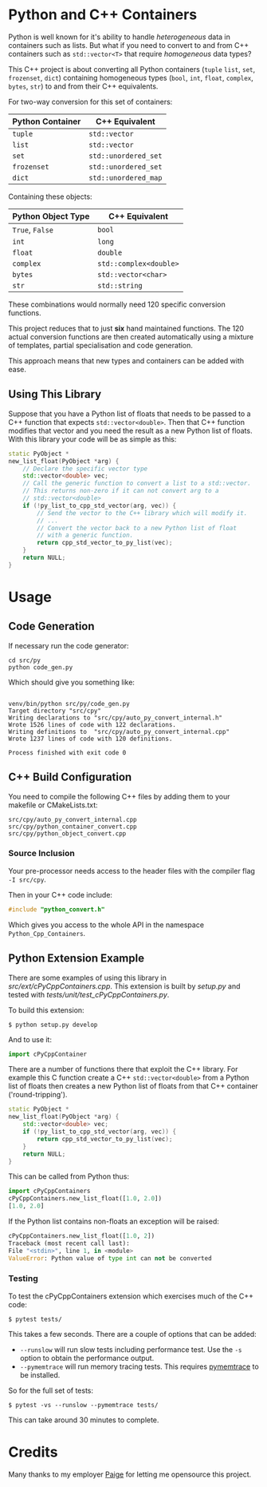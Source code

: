 # Python and C++ Containers

Python is well known for it's ability to handle *heterogeneous* data in containers such as lists.
But what if you need to convert to and from C++ containers such as ``std::vector<T>`` that require *homogeneous* data types?


This C++ project is about converting all Python containers (`tuple`  ``list``, ``set``, ``frozenset``, ``dict``) containing
homogeneous types (``bool``, ``int``, ``float``, ``complex``, ``bytes``, ``str``) to and from their C++ equivalents.

For two-way conversion for this set of containers:

| Python Container | C++ Equivalent    |
|-----------------|-----------------------|
| ``tuple``       | ``std::vector``       |
| ``list``        | ``std::vector``       |
| ``set``         | ``std::unordered_set`` |
| ``frozenset``   | ``std::unordered_set`` |
| ``dict``        | ``std::unordered_map`` |

Containing these objects:

| Python Object Type  | C++ Equivalent      |
|---------------------|--------------------------|
| ``True``, ``False`` | ``bool``                 |
| ``int``             | ``long``                 |
| ``float``           | ``double``               |
| ``complex``         | ``std::complex<double>`` |
| ``bytes``           | ``std::vector<char>``    |
| ``str``             | ``std::string``          |

These combinations would normally need 120 specific conversion
functions.

This project reduces that to just **six** hand maintained functions.
The 120 actual conversion functions are then created automatically
using a mixture of templates, partial specialisation and code generation.

This approach means that new types and containers can be added with ease.

## Using This Library

Suppose that you have a Python list of floats that needs to be passed to a C++ function that expects `std::vector<double>`.
Then that C++ function modifies that vector and you need the result as a new Python list of floats.
With this library your code will be as simple as this:

```c++
static PyObject *
new_list_float(PyObject *arg) {
    // Declare the specific vector type
    std::vector<double> vec;
    // Call the generic function to convert a list to a std::vector.
    // This returns non-zero if it can not convert arg to a
    // std::vector<double> 
    if (!py_list_to_cpp_std_vector(arg, vec)) {
        // Send the vector to the C++ library which will modify it.
        // ...
        // Convert the vector back to a new Python list of float
        // with a generic function.
        return cpp_std_vector_to_py_list(vec);
    }
    return NULL;
}
```

# Usage

## Code Generation

If necessary run the code generator:


```shell
cd src/py
python code_gen.py
```

Which should give you something like:

```shell

venv/bin/python src/py/code_gen.py
Target directory "src/cpy"
Writing declarations to "src/cpy/auto_py_convert_internal.h"
Wrote 1526 lines of code with 122 declarations.
Writing definitions to  "src/cpy/auto_py_convert_internal.cpp"
Wrote 1237 lines of code with 120 definitions.

Process finished with exit code 0
```

## C++ Build Configuration

You need to compile the following C++ files by adding them to your makefile or CMakeLists.txt:

```text
src/cpy/auto_py_convert_internal.cpp
src/cpy/python_container_convert.cpp
src/cpy/python_object_convert.cpp
```

### Source Inclusion

Your pre-processor needs access to the header files with the compiler flag ``-I src/cpy``.

Then in your C++ code include:

```c++
#include "python_convert.h"
```

Which gives you access to the whole API in the namespace ``Python_Cpp_Containers``.

## Python Extension Example

There are some examples of using this library in *src/ext/cPyCppContainers.cpp*.
This extension is built by *setup.py* and tested with *tests/unit/test_cPyCppContainers.py*.

To build this extension:

```shell
$ python setup.py develop
```

And to use it:

```python
import cPyCppContainer
```

There are a number of functions there that exploit the C++ library.
For example this C function create a C++ ``std::vector<double>`` from a Python list of
floats then creates a new Python list of floats from that C++ container ('round-tripping').

```c++
static PyObject *
new_list_float(PyObject *arg) {
    std::vector<double> vec;
    if (!py_list_to_cpp_std_vector(arg, vec)) {
        return cpp_std_vector_to_py_list(vec);
    }
    return NULL;
}
```

This can be called from Python thus:

```python
import cPyCppContainers
cPyCppContainers.new_list_float([1.0, 2.0])
[1.0, 2.0]
```

If the Python list contains non-floats an exception will be raised:

```python
cPyCppContainers.new_list_float([1.0, 2])
Traceback (most recent call last):
File "<stdin>", line 1, in <module>
ValueError: Python value of type int can not be converted
```

### Testing

To test the cPyCppContainers extension which exercises much of the C++ code:

```shell
$ pytest tests/
```

This takes a few seconds.
There are a couple of options that can be added:

* ``--runslow`` will run slow tests including performance test. Use the ``-s`` option to obtain the performance output.
* ``--pymemtrace`` will run memory tracing tests. This requires [pymemtrace](https://pypi.org/project/pymemtrace/) to be installed.

So for the full set of tests:

``` shell
$ pytest -vs --runslow --pymemtrace tests/
```

This can take around 30 minutes to complete.

# Credits

Many thanks to my employer [Paige](https://www.paige.ai) for letting me opensource this project.
